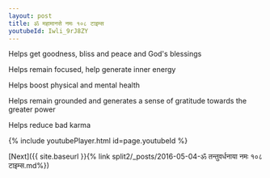 ```yaml
---
layout: post
title: ॐ महामानसे नमः १०८ टाइम्स
youtubeId: Iwli_9rJ8ZY
---
```

 
 
Helps get goodness, bliss and peace and God's blessings
 
Helps remain focused, help generate inner energy 
 
Helps boost physical and mental health 
 
Helps remain grounded and generates a sense of gratitude towards the greater power 
 
Helps reduce bad karma
 
 
 
 


{% include youtubePlayer.html id=page.youtubeId %}
 
[Next]({{ site.baseurl }}{% link  split2/_posts/2016-05-04-ॐ तन्तुवर्धनाया नमः १०८ टाइम्स.md%})
 
